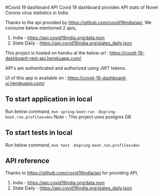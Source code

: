 #Covid 19 dashboard API
Covid 19 dashboard provides API stats of Novel Corona virus statistics in India. 

Thanks to the api provided by https://github.com/covid19india/api,
We consume below mentioned 2 apis,
1. India - https://api.covid19india.org/data.json
2. State Daily - https://api.covid19india.org/states_daily.json

This project is hosted on heroku at the below url : https://covid-19-dashboard-rest-api.herokuapp.com/

API's are authenticated and authorized using JWT tokens.

UI of this app is available on : https://covid-19-dashboard-ui.herokuapp.com/

## To start application in local

Run below command,
`mvn spring-boot:run -Dspring-boot.run.profiles=dev`
Note - This project uses postgres DB

## To start tests in local

Run below command,
`mvn test -Dspring-boot.run.profiles=dev`

## API reference

Thanks to https://github.com/covid19india/api for providing API,
1. India - https://api.covid19india.org/data.json
2. State Daily - https://api.covid19india.org/states_daily.json